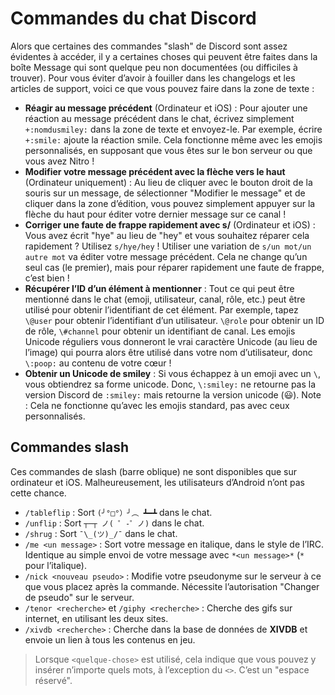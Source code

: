 <!-- TITLE: [FR] Commandes du chat -->
<!-- SUBTITLE: Décrit toutes les commandes de discussion disponibles, même les commandes non évidentes / non documentées -->

# Commandes du chat Discord

Alors que certaines des commandes "slash" de Discord sont assez évidentes à accéder, il y a certaines choses qui peuvent être faites dans la boîte Message qui sont quelque peu non documentées (ou difficiles à trouver). Pour vous éviter d’avoir à fouiller dans les changelogs et les articles de support, voici ce que vous pouvez faire dans la zone de texte :

* **Réagir au message précédent** (Ordinateur et iOS) : Pour ajouter une réaction au message précédent dans le chat, écrivez simplement `+:nomdusmiley:` dans la zone de texte et envoyez-le. Par exemple, écrire `+:smile:` ajoute la réaction smile. Cela fonctionne même avec les emojis personnalisés, en supposant que vous êtes sur le bon serveur ou que vous avez Nitro !
* **Modifier votre message précédent avec la flèche vers le haut** (Ordinateur uniquement) : Au lieu de cliquer avec le bouton droit de la souris sur un message, de sélectionner "Modifier le message" et de cliquer dans la zone d’édition, vous pouvez simplement appuyer sur la flèche du haut pour éditer votre dernier message sur ce canal !
* **Corriger une faute de frappe rapidement avec s/** (Ordinateur et iOS) : Vous avez écrit "hye" au lieu de "hey" et vous souhaitez réparer cela rapidement ? Utilisez `s/hye/hey` ! Utiliser une variation de `s/un mot/un autre mot` va éditer votre message précédent. Cela ne change qu’un seul cas (le premier), mais pour réparer rapidement une faute de frappe, c’est bien !
* **Récupérer l’ID d’un élément à mentionner** : Tout ce qui peut être mentionné dans le chat (emoji, utilisateur, canal, rôle, etc.) peut être utilisé pour obtenir l’identifiant de cet élément. Par exemple, tapez `\@user` pour obtenir l’identifiant d’un utilisateur. `\@role` pour obtenir un ID de rôle, `\#channel` pour obtenir un identifiant de canal. Les emojis Unicode réguliers vous donneront le vrai caractère Unicode (au lieu de l’image) qui pourra alors être utilisé dans votre nom d’utilisateur, donc `\:poop:` au contenu de votre cœur !
* **Obtenir un Unicode de smiley** : Si vous échappez à un emoji avec un `\`, vous obtiendrez sa forme unicode. Donc, `\:smiley:` ne retourne pas la version Discord de `:smiley:` mais retourne la version unicode (😃). Note : Cela ne fonctionne qu’avec les emojis standard, pas avec ceux personnalisés.

## Commandes slash

Ces commandes de slash (barre oblique) ne sont disponibles que sur ordinateur et iOS. Malheureusement, les utilisateurs d’Android n’ont pas cette chance.

* `/tableflip` : Sort `(╯°□°）╯︵ ┻━┻` dans le chat.
* `/unflip` : Sort `┬─┬ ノ( ゜-゜ノ)` dans le chat.
* `/shrug` : Sort `¯\_(ツ)_/¯` dans le chat.
* `/me <un message>` : Sort votre message en italique, dans le style de l’IRC. Identique au simple envoi de votre message avec `*<un message>*` (`*` pour l’italique).
* `/nick <nouveau pseudo>` : Modifie votre pseudonyme sur le serveur à ce que vous placez après la commande. Nécessite l’autorisation "Changer de pseudo" sur le serveur.
* `/tenor <recherche>` et `/giphy <recherche>` : Cherche des gifs sur internet, en utilisant les deux sites.
* `/xivdb <recherche>` : Cherche dans la base de données de **XIVDB** et envoie un lien à tous les contenus en jeu.

> Lorsque `<quelque-chose>` est utilisé, cela indique que vous pouvez y insérer n’importe quels mots, à l’exception du `<>`. C’est un "espace réservé".
